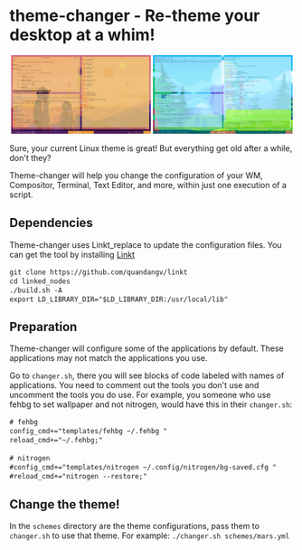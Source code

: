 # theme-changer - Re-theme your desktop at a whim!
<p align="center">
  <img src="previews/mars-theme.png" width="49%" alt="Themes using yuzubar">
  <img src="previews/nuclear-theme.png" width="49%" alt="Themes using yuzubar">
</p>

Sure, your current Linux theme is great! But everything get old after a while, don't they?

Theme-changer will help you change the configuration of your WM, Compositor, Terminal, Text Editor, and more, within just one execution of a script.

## Dependencies
Theme-changer uses Linkt_replace to update the configuration files. You can get the tool by installing [Linkt](https://github.com/quandangv/linkt/)
```
git clone https://github.com/quandangv/linkt
cd linked_nodes
./build.sh -A
export LD_LIBRARY_DIR="$LD_LIBRARY_DIR:/usr/local/lib"
```

## Preparation
Theme-changer will configure some of the applications by default. These applications may not match the applications you use.

Go to `changer.sh`, there you will see blocks of code labeled with names of applications. You need to comment out the tools you don't use and uncomment the tools you do use. For example, you someone who use fehbg to set wallpaper and not nitrogen, would have this in their `changer.sh`:
```
# fehbg
config_cmd+="templates/fehbg ~/.fehbg "
reload_cmd+="~/.fehbg;"
                                                                                                       
# nitrogen
#config_cmd+="templates/nitrogen ~/.config/nitrogen/bg-saved.cfg "
#reload_cmd+="nitrogen --restore;"
```

## Change the theme!
In the `schemes` directory are the theme configurations, pass them to `changer.sh` to use that theme. For example: `./changer.sh schemes/mars.yml`
